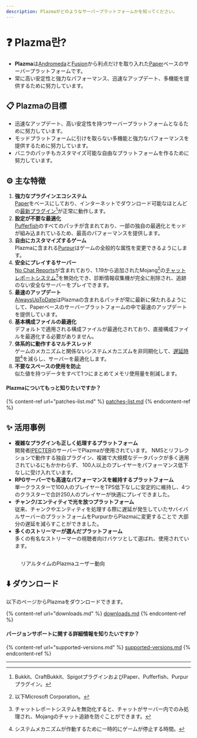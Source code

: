 ```yaml
---
description: Plazmaがどのようなサーバープラットフォームかを知ってください。
---
```


# ❓ Plazma란?

- **Plazma**は[Andromeda](https://github.com/EarendelArchived/Andromeda)と[Fusion](https://github.com/RuinedTechnologyUnify/Fusion)から利点だけを取り入れた[Paper](https://github.com/PaperMC/Paper)ベースのサーバープラットフォームです。
- 常に高い安定性と強力なパフォーマンス、迅速なアップデート、多機能を提供するために努力しています。

## 📋 Plazmaの目標 <a href="#id-1" id="id-1"></a>

- 迅速なアップデート、高い安定性を持つサーバープラットフォームとなるために努力しています。
- モッドプラットフォームに引けを取らない多機能と強力なパフォーマンスを提供するために努力しています。
- バニラのパッチもカスタマイズ可能な自由なプラットフォームを作るために努力しています。

## ⚙️ 主な特徴 <a href="#id-2" id="id-2"></a>

1. **強力なプラグインエコシステム**\
   [Paper](https://github.com/PaperMC/Paper)をベースにしており、インターネットでダウンロード可能なほとんどの[最新プラグイン](#user-content-fn-1)[^1]が正常に動作します。
2. **設定が不要な最適化**\
   [Pufferfish](https://github.com/pufferfish-gg/Pufferfish)のすべてのパッチが含まれており、一部の独自の最適化とモッドが組み込まれているため、最高のパフォーマンスを提供します。
3. **自由にカスタマイズするゲーム**\
   Plazmaに含まれる[Purpur](https://github.com/PurpurMC/Purpur)はゲームの全般的な属性を変更できるようにします。
4. **安全にプレイするサーバー**\
   [No Chat Reports](https://github.com/Aizistral-Studios/No-Chat-Reports)が含まれており、1.19から追加されたMojang[^2]の[チャットレポートシステム](#user-content-fn-3)[^3]を無効化でき、診断情報収集機が完全に削除され、追跡のない安全なサーバーをプレイできます。
5. **最速のアップデート**\
   [AlwaysUpToDate](https://github.com/PlazmaMC/AlwaysUpToDate)はPlazmaの含まれるパッチが常に最新に保たれるようにして、Paperベースのサーバープラットフォームの中で最速のアップデートを提供しています。
6. **基本構成ファイルの最適化**\
   デフォルトで適用される構成ファイルが最適化されており、直接構成ファイルを最適化する必要がありません。
7. **体系的に動作するマルチスレッド**\
   ゲームのメカニズムと関係ないシステムメカニズムを非同期化して、[遅延時間](#user-content-fn-4)[^4]を減らし、サーバーを最適化します。
8. **不要なスペースの使用を防止**\
   似た値を持つデータをすべて1つにまとめてメモリ使用量を削減します。

#### Plazmaについてもっと知りたいですか？ <a href="#etc-1" id="etc-1"></a>

{% content-ref url="patches-list.md" %}
[patches-list.md](patches-list.md)
{% endcontent-ref %}

## ✨ 活用事例 <a href="#id-3" id="id-3"></a>

- **複雑なプラグインも正しく処理するプラットフォーム**\
  開発者[IPECTER](https://github.com/IPECTER)のサーバーでPlazmaが使用されています。 NMSとリフレクションで動作する独自プラグイン、複雑で大規模なデータパックが多く適用されているにもかかわらず、
  100人以上のプレイヤーをパフォーマンス低下なしに受け入れています。
- **RPGサーバーでも高速なパフォーマンスを維持するプラットフォーム**\
  単一クラスターで100人のプレイヤーをTPS低下なしに安定的に維持し、4つのクラスターで合計250人のプレイヤーが快適にプレイできました。
- **チャンク/エンティティで光を放つプラットフォーム**\
  従来、チャンクやエンティティを処理する際に遅延が発生していたサバイバルサーバーのプラットフォームをPurpurからPlazmaに変更することで
  大部分の遅延を減らすことができました。
- **多くのストリーマーが選んだプラットフォーム**\
  多くの有名なストリーマーの視聴者向けバケツとして選ばれ、使用されています。

<figure>
   <img src="https://badge.plazmamc.org/internal/bstats" alt="">
   
   <figcaption><p>リアルタイムのPlazmaユーザー動向</p></figcaption>
</figure>

## ⬇️ ダウンロード

以下のページからPlazmaをダウンロードできます。

{% content-ref url="downloads.md" %}
[downloads.md](downloads.md)
{% endcontent-ref %}

#### バージョンサポートに関する詳細情報を知りたいですか？

{% content-ref url="supported-versions.md" %}
[supported-versions.md](supported-versions.md)
{% endcontent-ref %}

***

[^1]: Bukkit、CraftBukkit、SpigotプラグインおよびPaper、Pufferfish、Purpurプラグイン。

[^2]: 以下Microsoft Corporation。

[^3]: チャットレポートシステムを無効化すると、チャットがサーバー内でのみ処理され、Mojangのチャット追跡を防ぐことができます。

[^4]: システムメカニズムが作動するために一時的にゲームが停止する時間。
